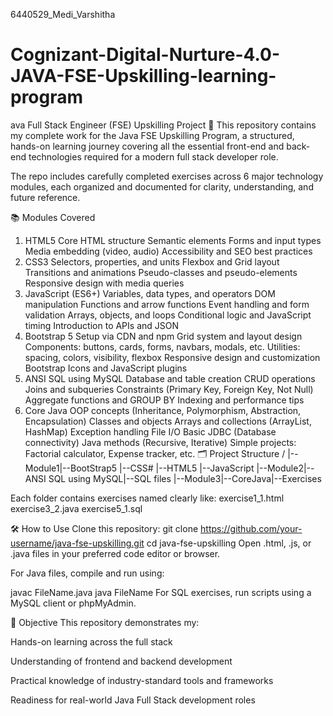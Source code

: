 6440529_Medi_Varshitha
# Cognizant-Digital-Nurture-4.0-JAVA-FSE-Upskilling-learning-program
ava Full Stack Engineer (FSE) Upskilling Project 🚀
This repository contains my complete work for the Java FSE Upskilling Program, a structured, hands-on learning journey covering all the essential front-end and back-end technologies required for a modern full stack developer role.

The repo includes carefully completed exercises across 6 major technology modules, each organized and documented for clarity, understanding, and future reference.

📚 Modules Covered
1. HTML5
Core HTML structure
Semantic elements
Forms and input types
Media embedding (video, audio)
Accessibility and SEO best practices
2. CSS3
Selectors, properties, and units
Flexbox and Grid layout
Transitions and animations
Pseudo-classes and pseudo-elements
Responsive design with media queries
3. JavaScript (ES6+)
Variables, data types, and operators
DOM manipulation
Functions and arrow functions
Event handling and form validation
Arrays, objects, and loops
Conditional logic and JavaScript timing
Introduction to APIs and JSON
4. Bootstrap 5
Setup via CDN and npm
Grid system and layout design
Components: buttons, cards, forms, navbars, modals, etc.
Utilities: spacing, colors, visibility, flexbox
Responsive design and customization
Bootstrap Icons and JavaScript plugins
5. ANSI SQL using MySQL
Database and table creation
CRUD operations
Joins and subqueries
Constraints (Primary Key, Foreign Key, Not Null)
Aggregate functions and GROUP BY
Indexing and performance tips
6. Core Java
OOP concepts (Inheritance, Polymorphism, Abstraction, Encapsulation)
Classes and objects
Arrays and collections (ArrayList, HashMap)
Exception handling
File I/O
Basic JDBC (Database connectivity)
Java methods (Recursive, Iterative)
Simple projects: Factorial calculator, Expense tracker, etc.
🗂️ Project Structure
/ |--Module1|--BootStrap5 |--CSS# |--HTML5 |--JavaScript |--Module2|--ANSI SQL using MySQL|--SQL files |--Module3|--CoreJava|--Exercises

Each folder contains exercises named clearly like: exercise1_1.html exercise3_2.java exercise5_1.sql

🛠️ How to Use
Clone this repository:
git clone https://github.com/your-username/java-fse-upskilling.git
cd java-fse-upskilling
Open .html, .js, or .java files in your preferred code editor or browser.

For Java files, compile and run using:

javac FileName.java java FileName For SQL exercises, run scripts using a MySQL client or phpMyAdmin.

🎯 Objective This repository demonstrates my:

Hands-on learning across the full stack

Understanding of frontend and backend development

Practical knowledge of industry-standard tools and frameworks

Readiness for real-world Java Full Stack development roles
